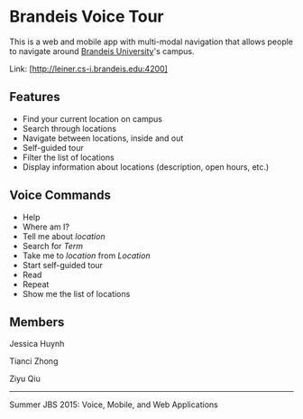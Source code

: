 # Brandeis Voice Tour

This is a web and mobile app with multi-modal navigation that allows people to navigate around [Brandeis University](http://www.brandeis.edu)'s campus.

Link: [http://leiner.cs-i.brandeis.edu:4200]

## Features
* Find your current location on campus
* Search through locations
* Navigate between locations, inside and out
* Self-guided tour
* Filter the list of locations
* Display information about locations (description, open hours, etc.)

## Voice Commands
* Help
* Where am I?
* Tell me about _location_
* Search for _Term_
* Take me to _location_ from _Location_
* Start self-guided tour
* Read
* Repeat
* Show me the list of locations

## Members
Jessica Huynh

Tianci  Zhong

Ziyu Qiu


----------
Summer JBS 2015: Voice, Mobile, and Web Applications